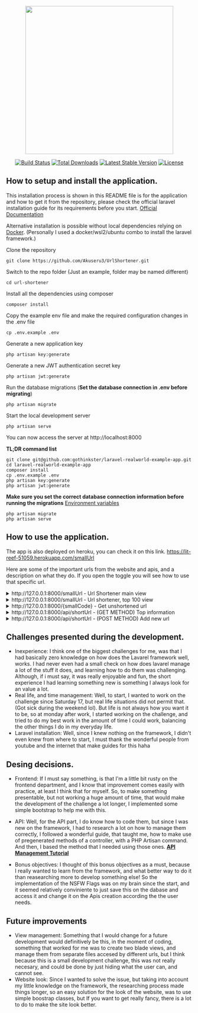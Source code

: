 <p align="center"><a href="https://laravel.com" target="_blank"><img src="https://raw.githubusercontent.com/laravel/art/master/logo-lockup/5%20SVG/2%20CMYK/1%20Full%20Color/laravel-logolockup-cmyk-red.svg" width="400"></a></p>

<p align="center">
<a href="https://travis-ci.org/laravel/framework"><img src="https://travis-ci.org/laravel/framework.svg" alt="Build Status"></a>
<a href="https://packagist.org/packages/laravel/framework"><img src="https://img.shields.io/packagist/dt/laravel/framework" alt="Total Downloads"></a>
<a href="https://packagist.org/packages/laravel/framework"><img src="https://img.shields.io/packagist/v/laravel/framework" alt="Latest Stable Version"></a>
<a href="https://packagist.org/packages/laravel/framework"><img src="https://img.shields.io/packagist/l/laravel/framework" alt="License"></a>
</p>

## How to setup and install the application.

This installation process is shown in this README file is for the application and how to get it from the repository, please check the official laravel installation guide for its requirements before you start. [Official Documentation](https://laravel.com/docs/5.4/installation#installation)

Alternative installation is possible without local dependencies relying on [Docker](#docker). 
(Personally I used a docker/wsl2/ubuntu combo to install the laravel framework.)


Clone the repository

    git clone https://github.com/Akuseru3/UrlShortener.git

Switch to the repo folder (Just an example, folder may be named different)

    cd url-shortener

Install all the dependencies using composer

    composer install

Copy the example env file and make the required configuration changes in the .env file

    cp .env.example .env

Generate a new application key

    php artisan key:generate

Generate a new JWT authentication secret key

    php artisan jwt:generate

Run the database migrations (**Set the database connection in .env before migrating**)

    php artisan migrate

Start the local development server

    php artisan serve

You can now access the server at http://localhost:8000

**TL;DR command list**

    git clone git@github.com:gothinkster/laravel-realworld-example-app.git
    cd laravel-realworld-example-app
    composer install
    cp .env.example .env
    php artisan key:generate
    php artisan jwt:generate 
    
**Make sure you set the correct database connection information before running the migrations** [Environment variables](#environment-variables)

    php artisan migrate
    php artisan serve

## How to use the application.

The app is also deployed on heroku, you can check it on this link.
https://lit-reef-51059.herokuapp.com/smallUrl

Here are some of the important urls from the website and apis, and a description on what they do. If you open the toggle you will see how to use that specific url.
<details>
<summary>http://127.0.0.1:8000/smallUrl - Url Shortener main view</summary>


The usage of this view is fairly simple. 
- The top component are just to buttons that can change what you see. This buttons change the view between the shortener and the top.
- To shorten your url, just add the link on the input box. Mark the check as NSFW if needed.
- When you click on the button, the result of your input, will appear on the botton box.


</details>

<details>
<summary>http://127.0.0.1:8000/smallUrl - Url shortener, top 100 view</summary>



 On this view you will have the next uses:
- The top component are just to buttons that can change what you see. This buttons change the view between the shortener and the top.
- On each box there is information of the top 100 entered urls, if you click on the short URL you should be redirected to the referenced url. If you want to see the complete top, just scroll down to the bottom.



</details>

<details>
<summary>http://127.0.0.1:8000/{smallCode} - Get unshortened url</summary>



This is a simple api rout, if you add to the url, any small code, it will return the linked url if it has one.
For example, if your small generated url is -> https://smallUrl.com/OSPx2. Entering the code OSPx2, you will get the actual value of the linked url on the database.
</details>



<details>


<summary>http://127.0.0.1:8000/api/shortUrl - (GET METHOD) Top information</summary>
This url will return an array with all of the top urls entered on the system.
</details>



<details>



<summary>http://127.0.0.1:8000/api/shortUrl - (POST METHOD) Add new url</summary>
When you post to this url, a new url will be saved on the system if its a new one, or it will return a previous saved small url.
For example, if you want to make request on something like postman, you will need to add a body where you will enter the url to shorten, if the nsfw flag is not entered, this will be set to false by default.
 - Example body:

{
    "bigUrl": "https://www.youtube.com/watchsomething785465",
    "nsfw": 1
}



</details>

## Challenges presented during the development.

- Inexperience: I think one of the biggest challenges for me, was that I had basically zero knowledge on how does the Lavarel framework well, works. I had never even had a small check on how does lavarel manage a lot of the stuff it does, and learning how to do them was challenging. Although, if i must say, it was really enjoyable and fun, the short experience I had learning something new is something I always look for an value a lot.
- Real life, and time management: Well, to start, I wanted to work on the challenge since Saturday 17, but real life situations did not permit that. (Got sick during the weekend lol). But life is not always how you want it to be, so at monday after work, I started working on the challenge, and tried to do my best work in the amount of time I could work, balancing the other things I do in my everyday life.
- Laravel installation: Well, since I knew nothing on the framework, I didn't even knew from where to start, I must thank the wonderful people from youtube and the internet that make guides for this haha

## Desing decisions.
- Frontend: If I must say something, is that I'm a little bit rusty on the frontend department, and I know that improvement comes easily with practice, at least I think that for myself. So, to make something presentable, but not working a huge amount of time, that would make the development of the challenge a lot longer, I implemented some simple bootstrap to help me with this.

- API: Well, for the API part, I do know how to code them, but since I was new on the framework, I had to research a lot on how to manage them correctly, I followed a wonderful guide, that taught me, how to make use of pregenerated methods of a controller, with a PHP Artisan command. And then, I based the method that I needed using those ones. **[API Management Tutorial](https://www.section.io/engineering-education/how-to-create-an-api-using-laravel/)**

- Bonus objectives: I thought of this bonus objectives as a must, because I really wanted to learn from the framework, and what better way to do it than reasearching more to develop something else! So the implementation of the NSFW Flags was on my brain since the start, and it seemed relatively conviniente to just save this on the dabase and access it and change it on the Apis creation according the the user needs.


## Future improvements
- View management: Something that I would change for a future development would definitively be this, in the moment of coding, something that worked for me was to create two blade views, and manage them from separate files accesed by different urls, but I think because this is a small development challenge, this was not really necesary, and could be done by just hiding what the user can, and cannot see.
- Website look: Since I wanted to solve the issue, but taking into account my little knowledge on the framework, the researching process made things longer, so an easy solution for the look of the website, was to use simple boostrap classes, but If you want to get really fancy, there is a lot to do to make the site look better.

